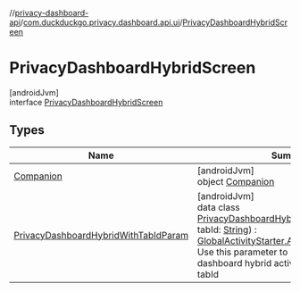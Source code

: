 //[privacy-dashboard-api](../../../index.md)/[com.duckduckgo.privacy.dashboard.api.ui](../index.md)/[PrivacyDashboardHybridScreen](index.md)

# PrivacyDashboardHybridScreen

[androidJvm]\
interface [PrivacyDashboardHybridScreen](index.md)

## Types

| Name | Summary |
|---|---|
| [Companion](-companion/index.md) | [androidJvm]<br>object [Companion](-companion/index.md) |
| [PrivacyDashboardHybridWithTabIdParam](-privacy-dashboard-hybrid-with-tab-id-param/index.md) | [androidJvm]<br>data class [PrivacyDashboardHybridWithTabIdParam](-privacy-dashboard-hybrid-with-tab-id-param/index.md)(val tabId: [String](https://kotlinlang.org/api/latest/jvm/stdlib/kotlin/-string/index.html)) : [GlobalActivityStarter.ActivityParams](../../../../navigation-api/navigation-api/com.duckduckgo.navigation.api/-global-activity-starter/-activity-params/index.md)<br>Use this parameter to launch the privacy dashboard hybrid activity with the given tabId |
